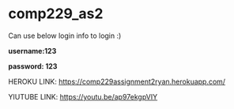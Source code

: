 # comp229_as2
Can use below login info to login :)

**username:123**

**password: 123**

HEROKU LINK:
https://comp229assignment2ryan.herokuapp.com/

YIUTUBE LINK:
https://youtu.be/ap97ekgpVIY
